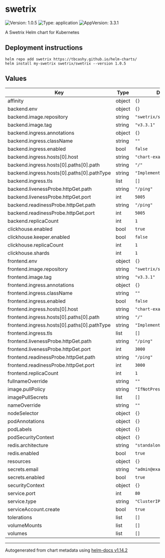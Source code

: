 # swetrix

![Version: 1.0.5](https://img.shields.io/badge/Version-1.0.5-informational?style=flat-square) ![Type: application](https://img.shields.io/badge/Type-application-informational?style=flat-square) ![AppVersion: 3.3.1](https://img.shields.io/badge/AppVersion-3.3.1-informational?style=flat-square)

A Swetrix Helm chart for Kubernetes

## Deployment instructions
`helm repo add swetrix https://tbcashy.github.io/helm-charts/`  
`helm install my-swetrix swetrix/swetrix --version 1.0.5`

## Values

| Key | Type | Default | Description |
|-----|------|---------|-------------|
| affinity | object | `{}` |  |
| backend.env | object | `{}` |  |
| backend.image.repository | string | `"swetrix/swetrix-api"` |  |
| backend.image.tag | string | `"v3.3.1"` |  |
| backend.ingress.annotations | object | `{}` |  |
| backend.ingress.className | string | `""` |  |
| backend.ingress.enabled | bool | `false` |  |
| backend.ingress.hosts[0].host | string | `"chart-example.local"` |  |
| backend.ingress.hosts[0].paths[0].path | string | `"/"` |  |
| backend.ingress.hosts[0].paths[0].pathType | string | `"ImplementationSpecific"` |  |
| backend.ingress.tls | list | `[]` |  |
| backend.livenessProbe.httpGet.path | string | `"/ping"` |  |
| backend.livenessProbe.httpGet.port | int | `5005` |  |
| backend.readinessProbe.httpGet.path | string | `"/ping"` |  |
| backend.readinessProbe.httpGet.port | int | `5005` |  |
| backend.replicaCount | int | `1` |  |
| clickhouse.enabled | bool | `true` |  |
| clickhouse.keeper.enabled | bool | `false` |  |
| clickhouse.replicaCount | int | `1` |  |
| clickhouse.shards | int | `1` |  |
| frontend.env | object | `{}` |  |
| frontend.image.repository | string | `"swetrix/swetrix-fe"` |  |
| frontend.image.tag | string | `"v3.3.1"` |  |
| frontend.ingress.annotations | object | `{}` |  |
| frontend.ingress.className | string | `""` |  |
| frontend.ingress.enabled | bool | `false` |  |
| frontend.ingress.hosts[0].host | string | `"chart-example.local"` |  |
| frontend.ingress.hosts[0].paths[0].path | string | `"/"` |  |
| frontend.ingress.hosts[0].paths[0].pathType | string | `"ImplementationSpecific"` |  |
| frontend.ingress.tls | list | `[]` |  |
| frontend.livenessProbe.httpGet.path | string | `"/ping"` |  |
| frontend.livenessProbe.httpGet.port | int | `3000` |  |
| frontend.readinessProbe.httpGet.path | string | `"/ping"` |  |
| frontend.readinessProbe.httpGet.port | int | `3000` |  |
| frontend.replicaCount | int | `1` |  |
| fullnameOverride | string | `""` |  |
| image.pullPolicy | string | `"IfNotPresent"` |  |
| imagePullSecrets | list | `[]` |  |
| nameOverride | string | `""` |  |
| nodeSelector | object | `{}` |  |
| podAnnotations | object | `{}` |  |
| podLabels | object | `{}` |  |
| podSecurityContext | object | `{}` |  |
| redis.architecture | string | `"standalone"` |  |
| redis.enabled | bool | `true` |  |
| resources | object | `{}` |  |
| secrets.email | string | `"admin@example.com"` |  |
| secrets.enabled | bool | `true` |  |
| securityContext | object | `{}` |  |
| service.port | int | `80` |  |
| service.type | string | `"ClusterIP"` |  |
| serviceAccount.create | bool | `true` |  |
| tolerations | list | `[]` |  |
| volumeMounts | list | `[]` |  |
| volumes | list | `[]` |  |

----------------------------------------------
Autogenerated from chart metadata using [helm-docs v1.14.2](https://github.com/norwoodj/helm-docs/releases/v1.14.2)
